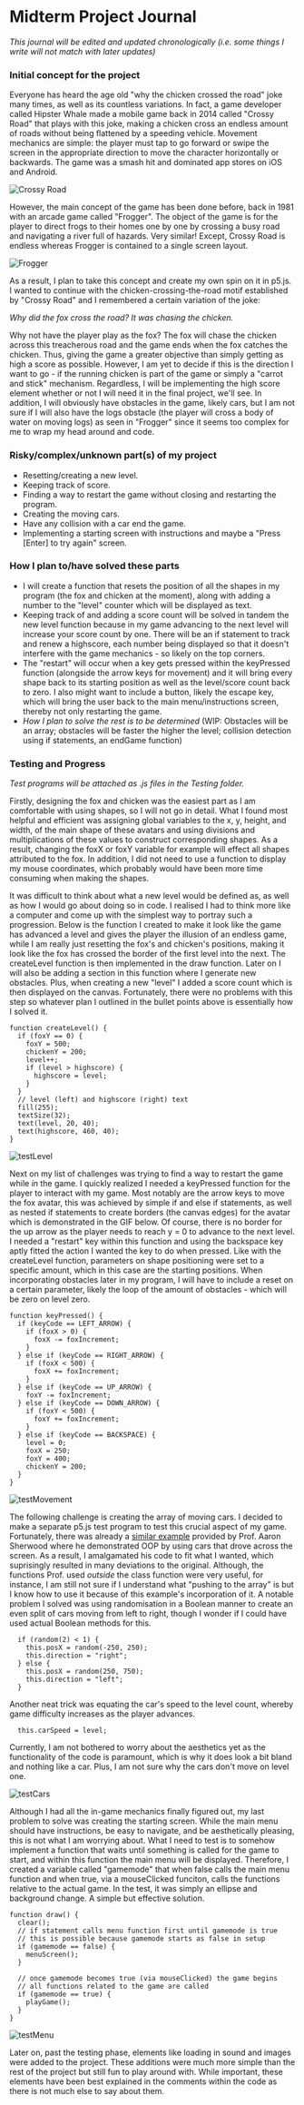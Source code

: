 # Midterm Project Journal

_This journal will be edited and updated chronologically (i.e. some things I write will not match with later updates)_

### Initial concept for the project

Everyone has heard the age old "why the chicken crossed the road" joke many times, as well as its countless variations. In fact, a game developer called Hipster Whale made a mobile game back in 2014 called "Crossy Road" that plays with this joke, making a chicken cross an endless amount of roads without being flattened by a speeding vehicle. Movement mechanics are simple: the player must tap to go forward or swipe the screen in the appropriate direction to move the character horizontally or backwards. The game was a smash hit and dominated app stores on iOS and Android.

![Crossy Road](https://github.com/l-mccarthy/IntroToIM/blob/main/midtermProject/Media/crossy_road.jpg)

However, the main concept of the game has been done before, back in 1981 with an arcade game called "Frogger". The object of the game is for the player to direct frogs to their homes one by one by crossing a busy road and navigating a river full of hazards. Very similar! Except, Crossy Road is endless whereas Frogger is contained to a single screen layout.

![Frogger](https://github.com/l-mccarthy/IntroToIM/blob/main/midtermProject/Media/Frogger_game_arcade.png)

As a result, I plan to take this concept and create my own spin on it in p5.js. I wanted to continue with the chicken-crossing-the-road motif established by "Crossy Road" and I remembered a certain variation of the joke:

_Why did the fox cross the road?_
_It was chasing the chicken._

Why not have the player play as the fox? The fox will chase the chicken across this treacherous road and the game ends when the fox catches the chicken. Thus, giving the game a greater objective than simply getting as high a score as possible. However, I am yet to decide if this is the direction I want to go - if the running chicken is part of the game or simply a "carrot and stick" mechanism. Regardless, I will be implementing the high score element whether or not I will need it in the final project, we'll see. In addition, I will obviously have obstacles in the game, likely cars, but I am not sure if I will also have the logs obstacle (the player will cross a body of water on moving logs) as seen in "Frogger" since it seems too complex for me to wrap my head around and code.

### Risky/complex/unknown part(s) of my project

* Resetting/creating a new level.
* Keeping track of score.
* Finding a way to restart the game without closing and restarting the program.
* Creating the moving cars.
* Have any collision with a car end the game.
* Implementing a starting screen with instructions and maybe a "Press [Enter] to try again" screen.

### How I plan to/have solved these parts

* I will create a function that resets the position of all the shapes in my program (the fox and chicken at the moment), along with adding a number to the "level" counter which will be displayed as text.
* Keeping track of and adding a score count will be solved in tandem the new level function because in my game advancing to the next level will increase your score count by one. There will be an if statement to track and renew a highscore, each number being displayed so that it doesn't interfere with the game mechanics - so likely on the top corners.
* The "restart" will occur when a key gets pressed within the keyPressed function (alongside the arrow keys for movement) and it will bring every shape back to its starting position as well as the level/score count back to zero. I also might want to include a button, likely the escape key, which will bring the user back to the main menu/instructions screen, thereby not only restarting the game.
* _How I plan to solve the rest is to be determined_ (WIP: Obstacles will be an array; obstacles will be faster the higher the level; collision detection using if statements, an endGame function)

### Testing and Progress

_Test programs will be attached as .js files in the Testing folder._

Firstly, designing the fox and chicken was the easiest part as I am comfortable with using shapes, so I will not go in detail. What I found most helpful and efficient was assigning global variables to the x, y, height, and width, of the main shape of these avatars and using divisions and multiplications of these values to construct corresponding shapes. As a result, changing the foxX or foxY variable for example will effect all shapes attributed to the fox. In addition, I did not need to use a function to display my mouse coordinates, which probably would have been more time consuming when making the shapes.

It was difficult to think about what a new level would be defined as, as well as how I would go about doing so in code. I realised I had to think more like a computer and come up with the simplest way to portray such a progression. Below is the function I created to make it look like the game has advanced a level and gives the player the illusion of an endless game, while I am really just resetting the fox's and chicken's positions, making it look like the fox has crossed the border of the first level into the next. The createLevel function is then implemented in the draw function. Later on I will also be adding a section in this function where I generate new obstacles. Plus, when creating a new "level" I added a score count which is then displayed on the canvas. Fortunately, there were no problems with this step so whatever plan I outlined in the bullet points above is essentially how I solved it.

```
function createLevel() {
  if (foxY == 0) {
    foxY = 500;
    chickenY = 200;
    level++;
    if (level > highscore) {
      highscore = level;
    }
  }
  // level (left) and highscore (right) text
  fill(255);
  textSize(32);
  text(level, 20, 40);
  text(highscore, 460, 40);
}
```
![testLevel](https://github.com/l-mccarthy/IntroToIM/blob/main/midtermProject/Media/testLevel.gif)

Next on my list of challenges was trying to find a way to restart the game while _in_ the game. I quickly realized I needed a keyPressed function for the player to interact with my game. Most notably are the arrow keys to move the fox avatar, this was achieved by simple if and else if statements, as well as nested if statements to create borders (the canvas edges) for the avatar which is demonstrated in the GIF below. Of course, there is no border for the up arrow as the player needs to reach y = 0 to advance to the next level. I needed a "restart" key within this function and using the backspace key aptly fitted the action I wanted the key to do when pressed. Like with the createLevel function, parameters on shape positioning were set to a specific amount, which in this case are the starting positions. When incorporating obstacles later in my program, I will have to include a reset on a certain parameter, likely the loop of the amount of obstacles - which will be zero on level zero. 

```
function keyPressed() {
  if (keyCode == LEFT_ARROW) {
    if (foxX > 0) {
      foxX -= foxIncrement;
    }
  } else if (keyCode == RIGHT_ARROW) {
    if (foxX < 500) {
      foxX += foxIncrement;
    }
  } else if (keyCode == UP_ARROW) {
    foxY -= foxIncrement;
  } else if (keyCode == DOWN_ARROW) {
    if (foxY < 500) {
      foxY += foxIncrement;
    }
  } else if (keyCode == BACKSPACE) {
    level = 0;
    foxX = 250;
    foxY = 400;
    chickenY = 200;
  }
}
```

![testMovement](https://github.com/l-mccarthy/IntroToIM/blob/main/midtermProject/Media/testMovement.gif)

The following challenge is creating the array of moving cars. I decided to make a separate p5.js test program to test this crucial aspect of my game. Fortunately, there was already a [similar example](https://editor.p5js.org/aaronsherwood/sketches/JO7e1p6aDr) provided by Prof. Aaron Sherwood where he demonstrated OOP by using cars that drove across the screen. As a result, I amalgamated his code to fit what I wanted, which suprisingly resulted in many deviations to the original. Although, the functions Prof. used _outside_ the class function were very useful, for instance, I am still not sure if I understand what "pushing to the array" is but I know how to use it because of this example's incorporation of it. A notable problem I solved was using randomisation in a Boolean manner to create an even split of cars moving from left to right, though I wonder if I could have used actual Boolean methods for this.

```
  if (random(2) < 1) {
    this.posX = random(-250, 250);
    this.direction = "right";
  } else {
    this.posX = random(250, 750);
    this.direction = "left";
  }
```

Another neat trick was equating the car's speed to the level count, whereby game difficulty increases as the player advances.

```
  this.carSpeed = level;
```

Currently, I am not bothered to worry about the aesthetics yet as the functionality of the code is paramount, which is why it does look a bit bland and nothing like a car. Plus, I am not sure why the cars don't move on level one.

![testCars](https://github.com/l-mccarthy/IntroToIM/blob/main/midtermProject/Media/testCars.gif)



Although I had all the in-game mechanics finally figured out, my last problem to solve was creating the starting screen. While the main menu should have instructions, be easy to navigate, and be aesthetically pleasing, this is not what I am worrying about. What I need to test is to somehow implement a function that waits until something is called for the game to start, and within this function the main menu will be displayed. Therefore, I created a variable called "gamemode" that when false calls the main menu function and when true, via a mouseClicked funciton, calls the functions relative to the actual game. In the test, it was simply an ellipse and background change. A simple but effective solution.

```
function draw() {
  clear();
  // if statement calls menu function first until gamemode is true
  // this is possible because gamemode starts as false in setup
  if (gamemode == false) {
    menuScreen();
  }
  
  // once gamemode becomes true (via mouseClicked) the game begins
  // all functions related to the game are called
  if (gamemode == true) {
    playGame();
  }
}
```

![testMenu](https://github.com/l-mccarthy/IntroToIM/blob/main/midtermProject/Media/testMenu.gif)

Later on, past the testing phase, elements like loading in sound and images were added to the project. These additions were much more simple than the rest of the project but still fun to play around with. While important, these elements have been best explained in the comments within the code as there is not much else to say about them.
